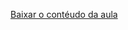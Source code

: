 [Baixar o contéudo da aula](https://download-directory.github.io/?url=http://github.com/IgorAvilaPereira/ppp2025_1sem/tree/main/./13_revisao_2bim)
